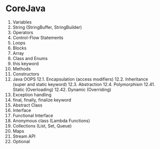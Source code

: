 # CoreJava

1. Variables
2. String (StringBuffer, StringBuilder)
3. Operators
4. Control-Flow Statements
5. Loops
6. Blocks
7. Array
8. Class and Enums
9. this keyword
10. Methods
11. Constructors 
12. Java OOPS
	12.1. Encapsulation (access modifiers)
	12.2. Inheritance (super and static keyword)
	12.3. Abstraction
	12.4. Polymorphism
		12.41. Static (Overloading)
		12.42. Dynamic (Overriding)
13. Exception handling
14. final, finally, finalize keyword
15. Abstract Class
16. Interface
17. Functional Interface
18. Anonymous class (Lambda Functions)
19. Collections (List, Set, Queue)
20. Maps
21. Stream API
22. Optional
